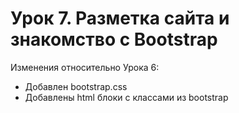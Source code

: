 # Урок 7. Разметка сайта и знакомство с Bootstrap

Изменения относительно Урока 6:
- Добавлен bootstrap.css
- Добавлены html блоки с классами из bootstrap
